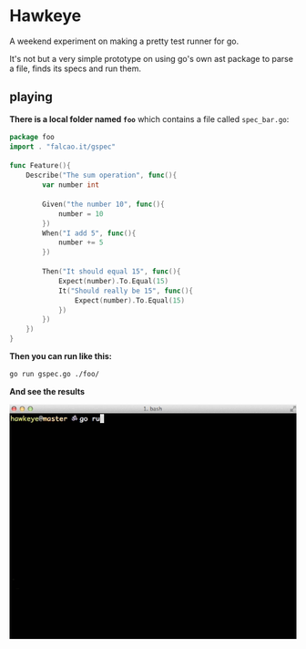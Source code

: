 # Hawkeye

A weekend experiment on making a pretty test runner for go.

It's not but a very simple prototype on using go's own ast package to
parse a file, finds its specs and run them.


## playing

**There is a local folder named `foo`** which contains a file called `spec_bar.go`:

```go
package foo
import . "falcao.it/gspec"

func Feature(){
	Describe("The sum operation", func(){
		var number int

		Given("the number 10", func(){
			number = 10
		})
		When("I add 5", func(){
			number += 5
		})

		Then("It should equal 15", func(){
			Expect(number).To.Equal(15)
			It("Should really be 15", func(){
				Expect(number).To.Equal(15)
			})
		})
	})
}
```

**Then you can run like this:**

```bash
go run gspec.go ./foo/
```

**And see the results**

![running.gif](running.gif)
